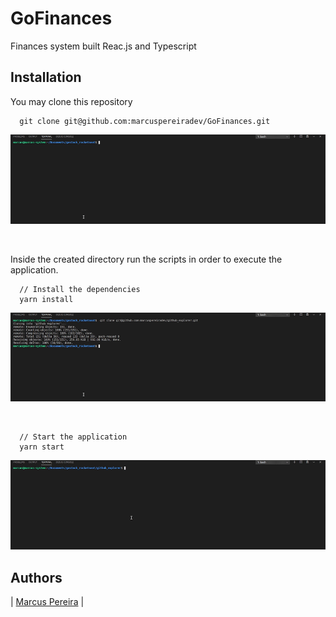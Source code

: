   # GoFinances
  Finances system built Reac.js and Typescript

## Installation

You may clone this repository

```
  git clone git@github.com:marcuspereiradev/GoFinances.git
```

<p align="center">
  <img src = "./docs/github_explorer_git_clone.gif" width=800>
</p>

<br />

Inside the created directory run the scripts in order to execute the application.

```
  // Install the dependencies
  yarn install
```

<p align="center">
  <img src = "./docs/github_explorer_yarn_install.gif" width=800>
</p>

<br />

```
  // Start the application
  yarn start
```

<p align="center">
  <img src = "./docs/github_explorer_yarn_start.gif" width=800>
</p>


## Authors

|  [Marcus Pereira](https://github.com/marcuspereiradev)   |
